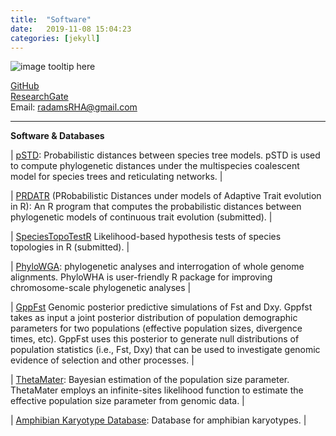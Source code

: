 ```yaml
---
title:  "Software"
date:   2019-11-08 15:04:23
categories: [jekyll]
---
```


![image tooltip here](images/Waterfall1.JPG)

[GitHub](https://github.com/radamsRHA )  
[ResearchGate](https://www.researchgate.net/profile/Richard_Adams34)  
Email: radamsRHA@gmail.com


------------------------------------------------------------------------------------------------------

__Software & Databases__


 | 
 [pSTD](https://github.com/radamsRHA/PSTDistanceR): Probabilistic distances between species tree models. pSTD is used to compute phylogenetic distances under the multispecies coalescent model for species trees and reticulating networks. |
 
 | 
 [PRDATR](https://github.com/radamsRHA/PRDATR) (PRobabilistic Distances under models of Adaptive Trait evolution in R): An R program that computes the probabilistic distances between phylogenetic models of continuous trait evolution (submitted). |

| 
 [SpeciesTopoTestR](https://github.com/radamsRHA/SpeciesTopoTestR) Likelihood-based hypothesis tests of species topologies in R (submitted). |

 | 
 [PhyloWGA](https://github.com/radamsRHA/PhyloWGA): phylogenetic analyses and interrogation of whole genome alignments. PhyloWHA is user-friendly R package for improving chromosome-scale phylogenetic analyses |
 

 | 
 [GppFst](https://github.com/radamsRHA/GppFst) Genomic posterior predictive simulations of Fst and Dxy. Gppfst takes as input a joint posterior distribution of population demographic parameters for two populations (effective population sizes, divergence times, etc). GppFst uses this posterior to generate null distributions of population statistics (i.e., Fst, Dxy) that can be used to investigate genomic evidence of selection and other processes.  |
 
 | 
 [ThetaMater](https://github.com/radamsRHA/ThetaMater): Bayesian estimation of the population size parameter. ThetaMater employs an infinite-sites likelihood function to estimate the effective population size parameter from genomic data. |

 | 
 [Amphibian Karyotype Database](https://evobir.shinyapps.io/AmphibianDB/): Database for amphibian karyotypes. | 




